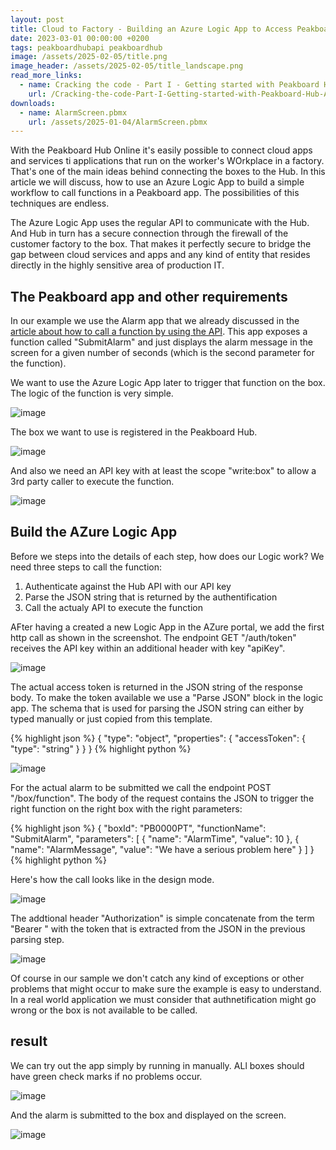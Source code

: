 ```yaml
---
layout: post
title: Cloud to Factory - Building an Azure Logic App to Access Peakboard Boxes via the Peakboard Hub
date: 2023-03-01 00:00:00 +0200
tags: peakboardhubapi peakboardhub
image: /assets/2025-02-05/title.png
image_header: /assets/2025-02-05/title_landscape.png
read_more_links:
  - name: Cracking the code - Part I - Getting started with Peakboard Hub API
    url: /Cracking-the-code-Part-I-Getting-started-with-Peakboard-Hub-API.html
downloads:
  - name: AlarmScreen.pbmx
    url: /assets/2025-01-04/AlarmScreen.pbmx 
---
```

With the Peakboard Hub Online it's easily possible to connect cloud apps and services ti applications that run on the worker's WOrkplace in a factory. That's one of the main ideas behind connecting the boxes to the Hub. In this article we will discuss, how to use an Azure Logic App to build a simple workflow to call functions in a Peakboard app. The possibilities of this techniques are endless.

The Azure Logic App uses the regular API to communicate with the Hub. And Hub in turn has a secure connection through the firewall of the customer factory to the box. That makes it perfectly secure to bridge the gap between cloud services and apps and any kind of entity that resides directly in the highly sensitive area of production IT.

## The Peakboard app and other requirements

In our example we use the Alarm app that we already discussed in the [article about how to call a function by using the API](/Cracking-the-code-Part-II-Calling-functions-remotely.html). This app exposes a function called "SubmitAlarm" and just displays the alarm message in the screen for a given number of seconds (which is the second parameter for the function).

We want to use the Azure Logic App later to trigger that function on the box. The logic of the function is very simple.

![image](/assets/2025-02-05/020.png)

The box we want to use is registered in the Peakboard Hub.

![image](/assets/2025-02-05/030.png)

And also we need an API key with at least the scope "write:box" to allow a 3rd party caller to execute the function.

![image](/assets/2025-02-05/040.png)

## Build the AZure Logic App

Before we steps into the details of each step, how does our Logic work? We need three steps to call the function:

1. Authenticate against the Hub API with our API key
2. Parse the JSON string that is returned by the authentification
3. Call the actualy API to execute the function

AFter having a created a new Logic App in the AZure portal, we add the first http call as shown in the screenshot. The endpoint GET "/auth/token" receives the API key within an additional header with key "apiKey".

![image](/assets/2025-02-05/050.png)

The actual access token is returned in the JSON string of the response body. To make the token available we use a "Parse JSON" block in the logic app. The schema that is used for parsing the JSON string can either by typed manually or just copied from this template.

{% highlight json %}
{
    "type": "object",
    "properties": {
        "accessToken": {
            "type": "string"
        }
    }
}
{% highlight python %}

![image](/assets/2025-02-05/060.png)

For the actual alarm to be submitted we call the endpoint POST "/box/function". The body of the request contains the JSON to trigger the right function on the right box with the right parameters:

{% highlight json %}
{
  "boxId": "PB0000PT",
  "functionName": "SubmitAlarm",
  "parameters": [
    {
      "name": "AlarmTime",
      "value": 10
    },
    {
      "name": "AlarmMessage",
      "value": "We have a serious problem here"
    }
  ]
}
{% highlight python %}

Here's how the call looks like in the design mode. 

![image](/assets/2025-02-05/070.png)

The addtional header "Authorization" is simple concatenate from the term "Bearer " with the token that is extracted from the JSON in the previous parsing step.

![image](/assets/2025-02-05/080.png)

Of course in our sample we don't catch any kind of exceptions or other problems that might occur to make sure the example is easy to understand. In a real world application we must consider that authnetification might go wrong or the box is not available to be called.

## result

We can try out the app simply by running in manually. ALl boxes should have green check marks if no problems occur.

![image](/assets/2025-02-05/090.png)

And the alarm is submitted to the box and displayed on the screen.

![image](/assets/2025-02-05/100.png)
